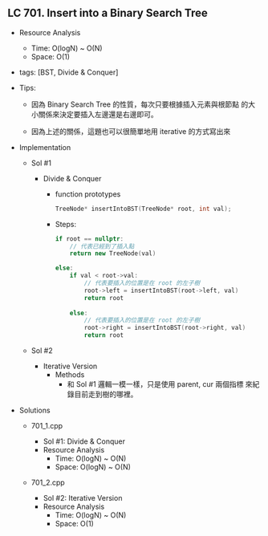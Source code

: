 ## LC 701. Insert into a Binary Search Tree
- Resource Analysis
    - Time: O(logN) ~ O(N)
    - Space: O(1)

- tags: [BST, Divide & Conquer]

- Tips: 
    - 因為 Binary Search Tree 的性質，每次只要根據插入元素與根節點
      的大小關係來決定要插入左邊還是右邊即可。

    - 因為上述的關係，這題也可以很簡單地用 iterative 的方式寫出來 

- Implementation
    - Sol #1 
        - Divide & Conquer
            - function prototypes
                ```C++
                TreeNode* insertIntoBST(TreeNode* root, int val);
                ``` 
            
            - Steps:
                ```C++
                if root == nullptr:
                    // 代表已經到了插入點
                    return new TreeNode(val)

                else:
                    if val < root->val:
                        // 代表要插入的位置是在 root 的左子樹
                        root->left = insertIntoBST(root->left, val)
                        return root
                    
                    else:
                        // 代表要插入的位置是在 root 的左子樹
                        root->right = insertIntoBST(root->right, val)
                        return root
                ```     
    
    - Sol #2
        - Iterative Version
            - Methods
                - 和 Sol #1 邏輯一模一樣，只是使用 parent, cur 兩個指標
                  來紀錄目前走到樹的哪裡。 
                   
- Solutions
    - 701_1.cpp
        - Sol #1: Divide & Conquer
        - Resource Analysis
            - Time: O(logN) ~ O(N)
            - Space: O(logN) ~ O(N)

    - 701_2.cpp
        - Sol #2: Iterative Version
        - Resource Analysis
            - Time: O(logN) ~ O(N)
            - Space: O(1)
    